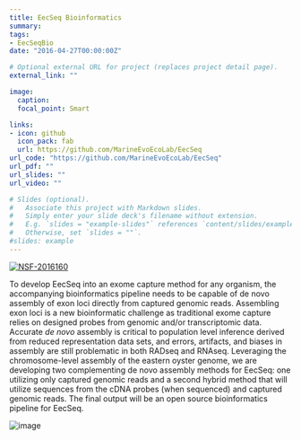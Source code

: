 ```yaml
---
title: EecSeq Bioinformatics
summary: 
tags:
- EecSeqBio
date: "2016-04-27T00:00:00Z"

# Optional external URL for project (replaces project detail page).
external_link: ""

image: 
  caption: 
  focal_point: Smart

links:
- icon: github
  icon_pack: fab
  url: https://github.com/MarineEvoEcoLab/EecSeq
url_code: "https://github.com/MarineEvoEcoLab/EecSeq"
url_pdf: ""
url_slides: ""
url_video: ""

# Slides (optional).
#   Associate this project with Markdown slides.
#   Simply enter your slide deck's filename without extension.
#   E.g. `slides = "example-slides"` references `content/slides/example-slides.md`.
#   Otherwise, set `slides = ""`.
#slides: example
---
```

[![NSF-2016160](https://img.shields.io/badge/NSF-2016160%20-blue)](https://nsf.gov/awardsearch/showAward?AWD_ID=2016160 )

To develop EecSeq into an exome capture method for any organism, the accompanying bioinformatics pipeline needs to be capable of de novo assembly of exon loci directly from captured genomic reads. Assembling exon loci is a new bioinformatic challenge as traditional exome capture relies on designed probes from genomic and/or transcriptomic data. Accurate *de novo* assembly is critical to population level inference derived from reduced representation data sets, and errors, artifacts, and biases in assembly are still problematic in both RADseq and RNAseq. Leveraging the chromosome-level assembly of the eastern oyster genome, we are developing two complementing de novo assembly methods for EecSeq: one utilizing only captured genomic reads and a second hybrid method that will utilize sequences from the cDNA probes (when sequenced) and captured genomic reads. The final output will be an open source bioinformatics pipeline for EecSeq.

![image](https://github.com/MarineEvoEcoLab/Lab_Website/assets/4837703/a7ddb643-4c8a-45b4-a04a-753b228b8947)

